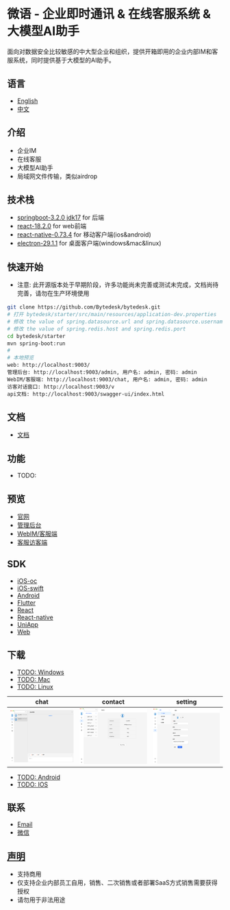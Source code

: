 <!--
 * @Author: jackning 270580156@qq.com
 * @Date: 2024-01-29 16:43:44
 * @LastEditors: jack ning github@bytedesk.com
 * @LastEditTime: 2024-04-10 09:35:19
 * @Description: bytedesk.com https://github.com/Bytedesk/bytedesk
 *   Please be aware of the BSL license restrictions before installing Bytedesk IM –
 *  selling, reselling, or hosting Bytedesk IM as a service is a breach of the terms and automatically terminates your rights under the license.
 *  仅支持企业内部员工自用，严禁用于销售、二次销售或者部署SaaS方式销售
 *  Business Source License 1.1: https://github.com/Bytedesk/bytedesk/blob/main/LICENSE
 *  contact: 270580156@qq.com
 *  联系：270580156@qq.com
 * Copyright (c) 2024 by bytedesk.com, All Rights Reserved.
-->

# 微语 - 企业即时通讯 & 在线客服系统 & 大模型AI助手

面向对数据安全比较敏感的中大型企业和组织，提供开箱即用的企业内部IM和客服系统，同时提供基于大模型的AI助手。

## 语言

- [English](./README.md)
- [中文](./README.zh.md)

## 介绍

- 企业IM
- 在线客服
- 大模型AI助手
- 局域网文件传输，类似airdrop

## 技术栈

- [springboot-3.2.0 jdk17](https://spring.io/projects/spring-boot) for 后端
- [react-18.2.0](https://reactjs.org/) for web前端
- [react-native-0.73.4](https://reactnative.dev/) for 移动客户端(ios&android)
- [electron-29.1.1](https://www.electronjs.org/) for 桌面客户端(windows&mac&linux)

## 快速开始

- 注意: 此开源版本处于早期阶段，许多功能尚未完善或测试未完成，文档尚待完善，请勿在生产环境使用

```bash
git clone https://github.com/Bytedesk/bytedesk.git
# 打开 bytedesk/starter/src/main/resources/application-dev.properties
# 修改 the value of spring.datasource.url and spring.datasource.username and spring.datasource.password
# 修改 the value of spring.redis.host and spring.redis.port
cd bytedesk/starter
mvn spring-boot:run
# 
# 本地预览
web: http://localhost:9003/
管理后台: http://localhost:9003/admin, 用户名: admin, 密码: admin
WebIM/客服端: http://localhost:9003/chat, 用户名: admin, 密码: admin
访客对话窗口: http://localhost:9003/v
api文档: http://localhost:9003/swagger-ui/index.html
```

## 文档

- [文档](https://www.weiyuai.cn/docs/)

## 功能

- TODO:

## 预览

- [官网](https://www.weiyuai.cn/)
- [管理后台](https://www.weiyuai.cn/admin)
- [WebIM/客服端](https://www.weiyuai.cn/chat)
- [客服访客端](https://www.weiyuai.cn/v)

## SDK

- [iOS-oc](./visitor/oc)
- [iOS-swift](./visitor/swift)
- [Android](./visitor/android)
- [Flutter](./visitor/flutter)
- [React](./visitor/react)
- [React-native](./visitor/react-native)
- [UniApp](./visitor/uniapp)
- [Web](./visitor/web)
<!-- - [iOS-oc](https://github.com/Bytedesk/bytedesk-oc)
- [iOS-swift](https://github.com/Bytedesk/bytedesk-swift)
- [Android](https://github.com/bytedesk/bytedesk-android)
- [Flutter](https://github.com/bytedesk/bytedesk-flutter)
- [React](https://github.com/bytedesk/bytedesk-react)
- [React-native](https://github.com/bytedesk/bytedesk-react-native)
- [UniApp](https://github.com/bytedesk/bytedesk-uniapp)
- [Web](https://github.com/bytedesk/bytedesk-web)
- [Browser-Extension](https://github.com/bytedesk/bytedesk-browser-extension)
- [Vscode-plugin](https://github.com/bytedesk/bytedesk-vscode-plugin) -->

## 下载

- [TODO: Windows](https://www.weiyuai.cn/download.html)
- [TODO: Mac](https://www.weiyuai.cn/download.html)
- [TODO: Linux](https://www.weiyuai.cn/download.html)

| chat | contact | setting |
| :----------: | :----------: | :----------: |
| <img src="./images/pc/chat.png" width="250"> | <img src="./images/pc/contact.png" width="250"> | <img src="./images/pc/setting.png" width="250"> |

- [TODO: Android](https://www.weiyuai.cn/download.html)
- [TODO: IOS](https://www.weiyuai.cn/download.html)

## 联系

- [Email](mailto:270580156@qq.com)
- [微信](./images/wechat.png)

## [声明](https://www.weiyuai.cn/)

- 支持商用
- 仅支持企业内部员工自用，销售、二次销售或者部署SaaS方式销售需要获得授权
- 请勿用于非法用途
